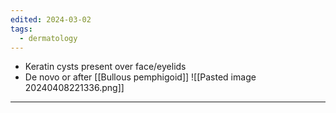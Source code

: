 ```yaml
---
edited: 2024-03-02
tags:
  - dermatology
---
```

- Keratin cysts present over face/eyelids
- De novo or after [[Bullous pemphigoid]] 
![[Pasted image 20240408221336.png]]


---

